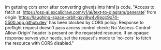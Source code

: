 im getteing cors error after converting givenjs into html js code, "Access to fetch at 'https://oss-ai.excalidraw.com/v1/ai/text-to-diagram/generate' from origin 'https://laughing-space-orbit-qxvj9w4v9pgc9x74-5500.app.github.dev' has been blocked by CORS policy: Response to preflight request doesn't pass access control check: No 'Access-Control-Allow-Origin' header is present on the requested resource. If an opaque response serves your needs, set the request's mode to 'no-cors' to fetch the resource with CORS disabled." 